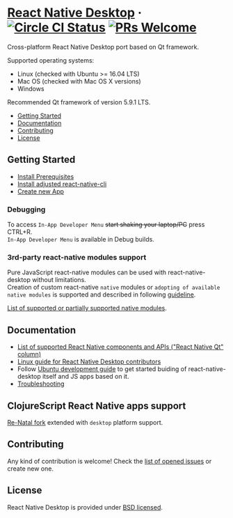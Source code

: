 # [React Native Desktop](https://github.com/status-im/react-native-desktop) &middot; [![Circle CI Status](https://circleci.com/gh/status-im/react-native-desktop.svg?style=shield)](https://circleci.com/gh/status-im/react-native-desktop) [![PRs Welcome](https://img.shields.io/badge/PRs-welcome-brightgreen.svg)](https://github.com/status-im/react-native-desktop/issues)

Cross-platform React Native Desktop port based on Qt framework.

Supported operating systems:
- Linux (checked with Ubuntu >= 16.04 LTS)
- Mac OS (checked with Mac OS X versions)
- Windows

Recommended Qt framework of version 5.9.1 LTS.

- [Getting Started](#getting-started)
- [Documentation](#documentation)
- [Contributing](#contributing)
- [License](#license)

## Getting Started

- [Install Prerequisites](docs/ReactQt/InstallPrerequisites.md)  
- [Install adjusted react-native-cli](docs/ReactQt/InstallUpdatedReactNativeCLI.md)  
- [Create new App](docs/ReactQt/CreateNewApp.md)  


### Debugging

To access `In-App Developer Menu` ~~start shaking your laptop/PC~~ press CTRL+R.  
`In-App Developer Menu` is available in Debug builds.

### 3rd-party react-native modules support
Pure JavaScript react-native modules can be used with react-native-desktop without limitations.  
Creation of custom react-native `native` modules or `adopting of available native modules` is supported and described in following [guideline](docs/ReactQt/NativeModulesSupport.md).  

[List of supported or partially supported native modules](docs/ReactQt/SupportedNativeModulesList.md).

## Documentation

- [List of supported React Native components and APIs ("React Native Qt" column)](docs/ReactQt/ComponentsSupport.md)
- [Linux guide for React Native Desktop contributors](Development-linux.md)
- Follow [Ubuntu development guide](README-ubuntu.md) to get started buiding of react-native-desktop itself and JS apps based on it.
- [Troubleshooting](docs/ReactQt/Troubleshooting.md)

## ClojureScript React Native apps support

[Re-Natal fork](https://github.com/status-im/re-natal.git) extended with `desktop` platform support.

## Contributing

Any kind of contribution is welcome! Check the [list of opened issues](https://github.com/status-im/react-native-desktop/issues) or create new one.

## License

React Native Desktop is provided under [BSD licensed](./LICENSE).
